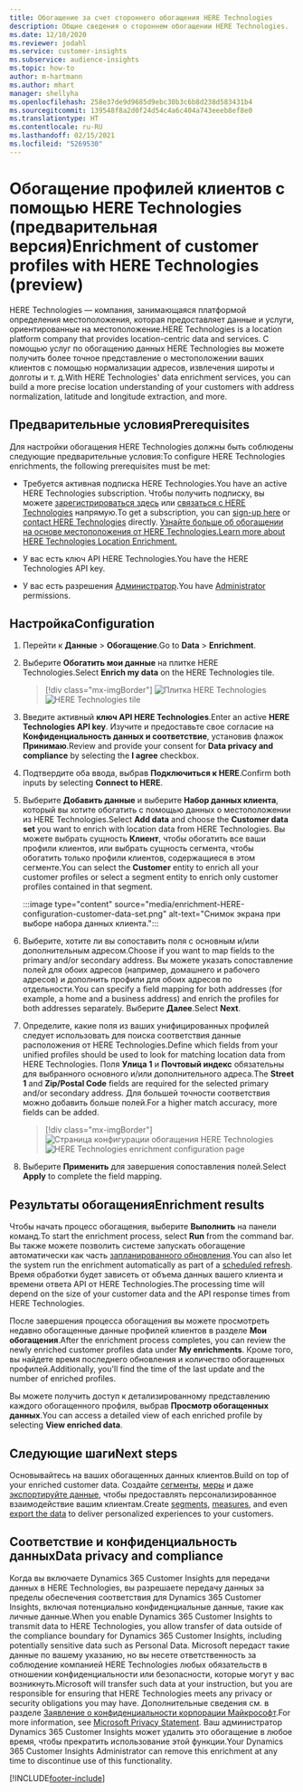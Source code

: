 ```yaml
---
title: Обогащение за счет стороннего обогащения HERE Technologies
description: Общие сведения о стороннем обогащении HERE Technologies.
ms.date: 12/10/2020
ms.reviewer: jodahl
ms.service: customer-insights
ms.subservice: audience-insights
ms.topic: how-to
author: m-hartmann
ms.author: mhart
manager: shellyha
ms.openlocfilehash: 258e37de9d9685d9ebc30b3c6b8d238d583431b4
ms.sourcegitcommit: 139548f8a2d0f24d54c4a6c404a743eeeb8ef8e0
ms.translationtype: HT
ms.contentlocale: ru-RU
ms.lasthandoff: 02/15/2021
ms.locfileid: "5269530"
---
```

# <a name="enrichment-of-customer-profiles-with-here-technologies-preview"></a><span data-ttu-id="90bac-103">Обогащение профилей клиентов с помощью HERE Technologies (предварительная версия)</span><span class="sxs-lookup"><span data-stu-id="90bac-103">Enrichment of customer profiles with HERE Technologies (preview)</span></span>

<span data-ttu-id="90bac-104">HERE Technologies — компания, занимающаяся платформой определения местоположения, которая предоставляет данные и услуги, ориентированные на местоположение.</span><span class="sxs-lookup"><span data-stu-id="90bac-104">HERE Technologies is a location platform company that provides location-centric data and services.</span></span> <span data-ttu-id="90bac-105">С помощью услуг по обогащению данных HERE Technologies вы можете получить более точное представление о местоположении ваших клиентов с помощью нормализации адресов, извлечения широты и долготы и т. д.</span><span class="sxs-lookup"><span data-stu-id="90bac-105">With HERE Technologies' data enrichment services, you can build a more precise location understanding of your customers with address normalization, latitude and longitude extraction, and more.</span></span>

## <a name="prerequisites"></a><span data-ttu-id="90bac-106">Предварительные условия</span><span class="sxs-lookup"><span data-stu-id="90bac-106">Prerequisites</span></span>

<span data-ttu-id="90bac-107">Для настройки обогащения HERE Technologies должны быть соблюдены следующие предварительные условия:</span><span class="sxs-lookup"><span data-stu-id="90bac-107">To configure HERE Technologies enrichments, the following prerequisites must be met:</span></span>

- <span data-ttu-id="90bac-108">Требуется активная подписка HERE Technologies.</span><span class="sxs-lookup"><span data-stu-id="90bac-108">You have an active HERE Technologies subscription.</span></span> <span data-ttu-id="90bac-109">Чтобы получить подписку, вы можете [зарегистрироваться здесь](https://developer.here.com/sign-up?utm_medium=referral&utm_source=Microsoft-Dynamics-CI&create=Freemium-Basic) или [связаться с HERE Technologies](https://developer.here.com/help?utm_medium=referral&utm_source=Microsoft-Dynamics-CI#how-can-we-help-you) напрямую.</span><span class="sxs-lookup"><span data-stu-id="90bac-109">To get a subscription, you can [sign-up here](https://developer.here.com/sign-up?utm_medium=referral&utm_source=Microsoft-Dynamics-CI&create=Freemium-Basic) or [contact HERE Technologies](https://developer.here.com/help?utm_medium=referral&utm_source=Microsoft-Dynamics-CI#how-can-we-help-you) directly.</span></span> [<span data-ttu-id="90bac-110">Узнайте больше об обогащении на основе местоположения от HERE Technologies.</span><span class="sxs-lookup"><span data-stu-id="90bac-110">Learn more about HERE Technologies Location Enrichment.</span></span>](https://developer.here.com/location-enrichment?cid=Dev-MicrosoftDynamics-DB-0-Dev-&utm_source=MicrosoftDynamics&utm_medium=referral&utm_campaign=Online_Dev_ReferralMicrosoft)

- <span data-ttu-id="90bac-111">У вас есть ключ API HERE Technologies.</span><span class="sxs-lookup"><span data-stu-id="90bac-111">You have the HERE Technologies API key.</span></span>

- <span data-ttu-id="90bac-112">У вас есть разрешения [Администратор](permissions.md#administrator).</span><span class="sxs-lookup"><span data-stu-id="90bac-112">You have [Administrator](permissions.md#administrator) permissions.</span></span>

## <a name="configuration"></a><span data-ttu-id="90bac-113">Настройка</span><span class="sxs-lookup"><span data-stu-id="90bac-113">Configuration</span></span>

1. <span data-ttu-id="90bac-114">Перейти к **Данные** > **Обогащение**.</span><span class="sxs-lookup"><span data-stu-id="90bac-114">Go to **Data** > **Enrichment**.</span></span>

1. <span data-ttu-id="90bac-115">Выберите **Обогатить мои данные** на плитке HERE Technologies.</span><span class="sxs-lookup"><span data-stu-id="90bac-115">Select **Enrich my data** on the HERE Technologies tile.</span></span>

   > [!div class="mx-imgBorder"]
   > <span data-ttu-id="90bac-116">![Плитка HERE Technologies](media/HERE-tile.png "Плитка HERE Technologies")</span><span class="sxs-lookup"><span data-stu-id="90bac-116">![HERE Technologies tile](media/HERE-tile.png "HERE Technologies tile")</span></span>

1. <span data-ttu-id="90bac-117">Введите активный **ключ API HERE Technologies**.</span><span class="sxs-lookup"><span data-stu-id="90bac-117">Enter an active **HERE Technologies API key**.</span></span> <span data-ttu-id="90bac-118">Изучите и предоставьте свое согласие на **Конфиденциальность данных и соответствие**, установив флажок **Принимаю**.</span><span class="sxs-lookup"><span data-stu-id="90bac-118">Review and provide your consent for **Data privacy and compliance** by selecting the **I agree** checkbox.</span></span> 

1. <span data-ttu-id="90bac-119">Подтвердите оба ввода, выбрав **Подключиться к HERE**.</span><span class="sxs-lookup"><span data-stu-id="90bac-119">Confirm both inputs by selecting **Connect to HERE**.</span></span>

1.  <span data-ttu-id="90bac-120">Выберите **Добавить данные** и выберите **Набор данных клиента**, который вы хотите обогатить с помощью данных о местоположении из HERE Technologies.</span><span class="sxs-lookup"><span data-stu-id="90bac-120">Select **Add data** and choose the **Customer data set** you want to enrich with location data from HERE Technologies.</span></span> <span data-ttu-id="90bac-121">Вы можете выбрать сущность **Клиент**, чтобы обогатить все ваши профили клиентов, или выбрать сущность сегмента, чтобы обогатить только профили клиентов, содержащиеся в этом сегменте.</span><span class="sxs-lookup"><span data-stu-id="90bac-121">You can select the **Customer** entity to enrich all your customer profiles or select a segment entity to enrich only customer profiles contained in that segment.</span></span>

    :::image type="content" source="media/enrichment-HERE-configuration-customer-data-set.png" alt-text="Снимок экрана при выборе набора данных клиента.":::

1. <span data-ttu-id="90bac-123">Выберите, хотите ли вы сопоставить поля с основным и/или дополнительным адресом.</span><span class="sxs-lookup"><span data-stu-id="90bac-123">Choose if you want to map fields to the primary and/or secondary address.</span></span> <span data-ttu-id="90bac-124">Вы можете указать сопоставление полей для обоих адресов (например, домашнего и рабочего адресов) и дополнить профили для обоих адресов по отдельности.</span><span class="sxs-lookup"><span data-stu-id="90bac-124">You can specify a field mapping for both addresses (for example, a home and a business address) and enrich the profiles for both addresses separately.</span></span> <span data-ttu-id="90bac-125">Выберите **Далее**.</span><span class="sxs-lookup"><span data-stu-id="90bac-125">Select **Next**.</span></span>

1. <span data-ttu-id="90bac-126">Определите, какие поля из ваших унифицированных профилей следует использовать для поиска соответствия данные расположения от HERE Technologies.</span><span class="sxs-lookup"><span data-stu-id="90bac-126">Define which fields from your unified profiles should be used to look for matching location data from HERE Technologies.</span></span> <span data-ttu-id="90bac-127">Поля **Улица 1** и **Почтовый индекс** обязательны для выбранного основного и/или дополнительного адреса.</span><span class="sxs-lookup"><span data-stu-id="90bac-127">The **Street 1** and **Zip/Postal Code** fields are required for the selected primary and/or secondary address.</span></span> <span data-ttu-id="90bac-128">Для большей точности соответствия можно добавить больше полей.</span><span class="sxs-lookup"><span data-stu-id="90bac-128">For a higher match accuracy, more fields can be added.</span></span>

   > [!div class="mx-imgBorder"]
   > <span data-ttu-id="90bac-129">![Страница конфигурации обогащения HERE Technologies](media/enrichment-HERE-configuration.png "Страница конфигурации обогащения HERE Technologies")</span><span class="sxs-lookup"><span data-stu-id="90bac-129">![HERE Technologies enrichment configuration page](media/enrichment-HERE-configuration.png "HERE Technologies enrichment configuration page")</span></span>

1. <span data-ttu-id="90bac-130">Выберите **Применить** для завершения сопоставления полей.</span><span class="sxs-lookup"><span data-stu-id="90bac-130">Select **Apply** to complete the field mapping.</span></span>

## <a name="enrichment-results"></a><span data-ttu-id="90bac-131">Результаты обогащения</span><span class="sxs-lookup"><span data-stu-id="90bac-131">Enrichment results</span></span>

<span data-ttu-id="90bac-132">Чтобы начать процесс обогащения, выберите **Выполнить** на панели команд.</span><span class="sxs-lookup"><span data-stu-id="90bac-132">To start the enrichment process, select **Run** from the command bar.</span></span> <span data-ttu-id="90bac-133">Вы также можете позволить системе запускать обогащение автоматически как часть [запланированного обновления](system.md#schedule-tab).</span><span class="sxs-lookup"><span data-stu-id="90bac-133">You can also let the system run the enrichment automatically as part of a [scheduled refresh](system.md#schedule-tab).</span></span> <span data-ttu-id="90bac-134">Время обработки будет зависеть от объема данных вашего клиента и времени ответа API от HERE Technologies.</span><span class="sxs-lookup"><span data-stu-id="90bac-134">The processing time will depend on the size of your customer data and the API response times from HERE Technologies.</span></span>

<span data-ttu-id="90bac-135">После завершения процесса обогащения вы можете просмотреть недавно обогащенные данные профилей клиентов в разделе **Мои обогащения**.</span><span class="sxs-lookup"><span data-stu-id="90bac-135">After the enrichment process completes, you can review the newly enriched customer profiles data under **My enrichments**.</span></span> <span data-ttu-id="90bac-136">Кроме того, вы найдете время последнего обновления и количество обогащенных профилей.</span><span class="sxs-lookup"><span data-stu-id="90bac-136">Additionally, you'll find the time of the last update and the number of enriched profiles.</span></span>

<span data-ttu-id="90bac-137">Вы можете получить доступ к детализированному представлению каждого обогащенного профиля, выбрав **Просмотр обогащенных данных**.</span><span class="sxs-lookup"><span data-stu-id="90bac-137">You can access a detailed view of each enriched profile by selecting **View enriched data**.</span></span>

## <a name="next-steps"></a><span data-ttu-id="90bac-138">Следующие шаги</span><span class="sxs-lookup"><span data-stu-id="90bac-138">Next steps</span></span>

<span data-ttu-id="90bac-139">Основывайтесь на ваших обогащенных данных клиентов.</span><span class="sxs-lookup"><span data-stu-id="90bac-139">Build on top of your enriched customer data.</span></span> <span data-ttu-id="90bac-140">Создайте [сегменты](segments.md), [меры](measures.md) и даже [экспортируйте данные](export-destinations.md), чтобы предоставлять персонализированное взаимодействие вашим клиентам.</span><span class="sxs-lookup"><span data-stu-id="90bac-140">Create [segments](segments.md), [measures](measures.md), and even [export the data](export-destinations.md) to deliver personalized experiences to your customers.</span></span>

## <a name="data-privacy-and-compliance"></a><span data-ttu-id="90bac-141">Соответствие и конфиденциальность данных</span><span class="sxs-lookup"><span data-stu-id="90bac-141">Data privacy and compliance</span></span>

<span data-ttu-id="90bac-142">Когда вы включаете Dynamics 365 Customer Insights для передачи данных в HERE Technologies, вы разрешаете передачу данных за пределы обеспечения соответствия для Dynamics 365 Customer Insights, включая потенциально конфиденциальные данные, такие как личные данные.</span><span class="sxs-lookup"><span data-stu-id="90bac-142">When you enable Dynamics 365 Customer Insights to transmit data to HERE Technologies, you allow transfer of data outside of the compliance boundary for Dynamics 365 Customer Insights, including potentially sensitive data such as Personal Data.</span></span> <span data-ttu-id="90bac-143">Microsoft передаст такие данные по вашему указанию, но вы несете ответственность за соблюдение компанией HERE Technologies любых обязательств в отношении конфиденциальности или безопасности, которые могут у вас возникнуть.</span><span class="sxs-lookup"><span data-stu-id="90bac-143">Microsoft will transfer such data at your instruction, but you are responsible for ensuring that HERE Technologies meets any privacy or security obligations you may have.</span></span> <span data-ttu-id="90bac-144">Дополнительные сведения см. в разделе [Заявление о конфиденциальности корпорации Майкрософт](https://go.microsoft.com/fwlink/?linkid=396732).</span><span class="sxs-lookup"><span data-stu-id="90bac-144">For more information, see [Microsoft Privacy Statement](https://go.microsoft.com/fwlink/?linkid=396732).</span></span>
<span data-ttu-id="90bac-145">Ваш администратор Dynamics 365 Customer Insights может удалить это обогащение в любое время, чтобы прекратить использование этой функции.</span><span class="sxs-lookup"><span data-stu-id="90bac-145">Your Dynamics 365 Customer Insights Administrator can remove this enrichment at any time to discontinue use of this functionality.</span></span>


[!INCLUDE[footer-include](../includes/footer-banner.md)]